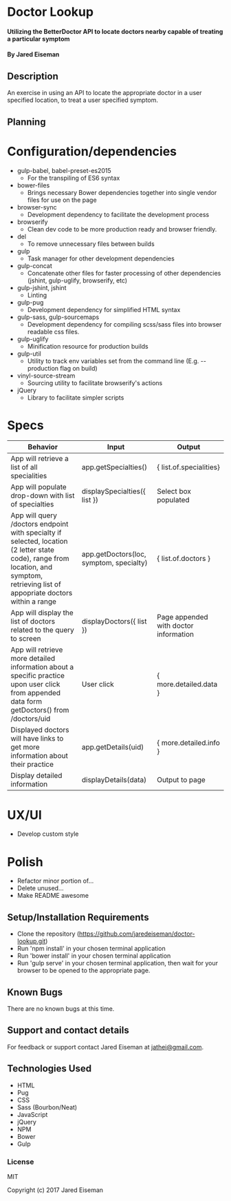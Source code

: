 # Doctor Lookup

#### Utilizing the BetterDoctor API to locate doctors nearby capable of treating a particular symptom

#### By Jared Eiseman

## Description
An exercise in using an API to locate the appropriate doctor in a user specified location, to treat a user specified symptom.

## Planning

# Configuration/dependencies
* gulp-babel, babel-preset-es2015
  * For the transpiling of ES6 syntax
* bower-files
  * Brings necessary Bower dependencies together into single vendor files for use on the page
* browser-sync
  * Development dependency to facilitate the development process
* browserify
  * Clean dev code to be more production ready and browser friendly.
* del
  * To remove unnecessary files between builds
* gulp
  * Task manager for other development dependencies
* gulp-concat
  * Concatenate other files for faster processing of other dependencies (jshint, gulp-uglify, browserify, etc)
* gulp-jshint, jshint
  * Linting
* gulp-pug
  * Development dependency for simplified HTML syntax
* gulp-sass, gulp-sourcemaps
  * Development dependency for compiling scss/sass files into browser readable css files.
* gulp-uglify
  * Minification resource for production builds
* gulp-util
  * Utility to track env variables set from the command line (E.g. --production flag on build)
* vinyl-source-stream
  * Sourcing utility to facilitate browserify's actions
* jQuery
  * Library to facilitate simpler scripts

# Specs
| Behavior | Input | Output |
| - | - | - |
| App will retrieve a list of all specialities | app.getSpecialties() | { list.of.specialities} |
| App will populate drop-down with list of specialties | displaySpecialties({ list }) | Select box populated |
| App will query /doctors endpoint with specialty if selected, location (2 letter state code), range from location, and symptom, retrieving list of appopriate doctors within a range | app.getDoctors(loc, symptom, specialty) | { list.of.doctors } |
| App will display the list of doctors related to the query to screen | displayDoctors({ list }) | Page appended with doctor information |
| App will retrieve more detailed information about a specific practice upon user click from appended data form getDoctors() from /doctors/uid | User click | { more.detailed.data } |
| Displayed doctors will have links to get more information about their practice | app.getDetails(uid) | { more.detailed.info } |
| Display detailed information | displayDetails(data) | Output to page |

# UX/UI
* Develop custom style

# Polish
* Refactor minor portion of...
* Delete unused...
* Make README awesome

## Setup/Installation Requirements

* Clone the repository (https://github.com/jaredeiseman/doctor-lookup.git)
* Run 'npm install' in your chosen terminal application
* Run 'bower install' in your chosen terminal application
* Run 'gulp serve' in your chosen terminal application, then wait for your browser to be opened to the appropriate page.

## Known Bugs

There are no known bugs at this time.

## Support and contact details

For feedback or support contact Jared Eiseman at jathei@gmail.com.

## Technologies Used

* HTML
* Pug
* CSS
* Sass (Bourbon/Neat)
* JavaScript
* jQuery
* NPM
* Bower
* Gulp

### License

MIT

Copyright (c) 2017 Jared Eiseman
